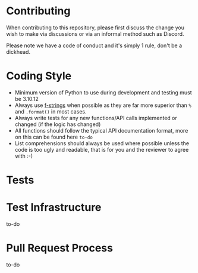 # Contributing

When contributing to this repository, please first discuss the change you wish to make via discussions or via an informal method such as Discord.

Please note we have a code of conduct and it's simply 1 rule, don't be a dickhead.

# Coding Style

- Minimum version of Python to use during development and testing must be 3.10.12
- Always use [f-strings](https://docs.python.org/3/tutorial/inputoutput.html) when possible as they are far more superior than `%` and `.format()` in most cases.
- Always write tests for any new functions/API calls implemented or changed (if the logic has changed)
- All functions should follow the typical API documentation format, more on this can be found here `to-do`
- List comprehensions should always be used where possible unless the code is too ugly and readable, that is for you and the reviewer to agree with :-)

# Tests

# Test Infrastructure
to-do

# Pull Request Process
to-do